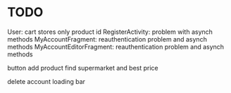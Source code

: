 # TODO

User: cart stores only product id
RegisterActivity: problem with asynch methods
MyAccountFragment: reauthentication problem and asynch methods
MyAccountEditorFragment: reauthentication problem and asynch methods

button add product
find supermarket and best price

delete account
loading bar
